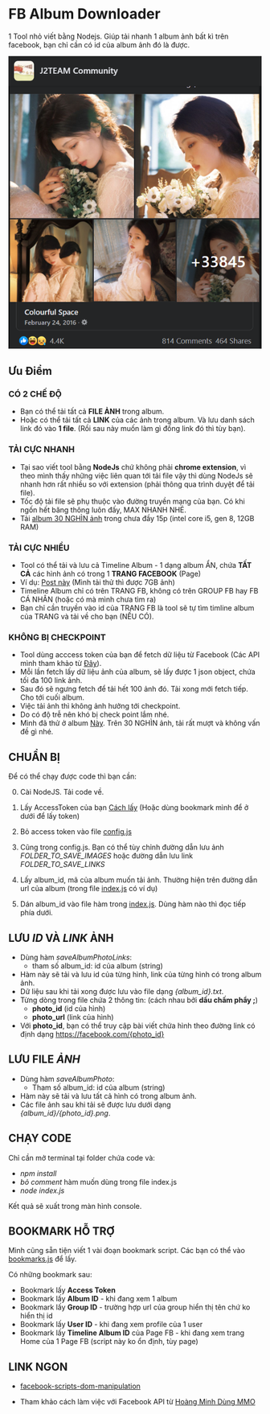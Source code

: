 # FB Album Downloader

1 Tool nhỏ viết bằng Nodejs. Giúp tải nhanh 1 album ảnh bất kì trên facebook, bạn chỉ cần có id của album ảnh đó là được.

![Album with 30k photos](./screenshots/1.png)

## Ưu Điểm

### **CÓ 2 CHẾ ĐỘ**

- Bạn có thể tải tất cả **FILE ẢNH** trong album.
- Hoặc có thể tải tất cả **LINK** của các ảnh trong album. Và lưu danh sách link đó vào **1 file**. (Rồi sau này muốn làm gì đống link đó thì tùy bạn).

### **TẢI CỰC NHANH**

- Tại sao viết tool bằng **NodeJs** chứ không phải **chrome extension**, vì theo mình thấy những việc liên quan tới tải file vậy thì dùng NodeJs sẽ nhanh hơn rất nhiều so với extension (phải thông qua trình duyệt để tải file).
- Tốc độ tải file sẽ phụ thuộc vào đường truyền mạng của bạn. Có khi ngốn hết băng thông luôn đấy, MAX NHANH NHÉ.
- Tải [album 30 NGHÌN ảnh](https://www.facebook.com/media/set?vanity=ColourfulSpace&set=a.945632905514659) trong chưa đầy 15p (intel core i5, gen 8, 12GB RAM)

### **TẢI CỰC NHIỀU**

- Tool có thể tải và lưu cả Timeline Album - 1 dạng album ẨN, chứa **TẤT CẢ** các hình ảnh có trong 1 **TRANG FACEBOOK** (Page)
- Ví dụ: [Post này](https://www.facebook.com/groups/j2team.community/posts/1377217242610392/) (Mình tải thử thì được 7GB ảnh)
- Timeline Album chỉ có trên TRANG FB, không có trên GROUP FB hay FB CÁ NHÂN (hoặc có mà mình chưa tìm ra)
- Bạn chỉ cần truyền vào id của TRANG FB là tool sẽ tự tìm timline album của TRANG và tải về cho bạn (NẾU CÓ).

### **KHÔNG BỊ CHECKPOINT**

- Tool dùng acccess token của bạn để fetch dữ liệu từ Facebook (Các API mình tham khảo từ [Đây](https://developers.facebook.com/tools/explorer)).
- Mỗi lần fetch lấy dữ liệu ảnh của album, sẽ lấy được 1 json object, chứa tối đa 100 link ảnh.
- Sau đó sẽ ngưng fetch để tải hết 100 ảnh đó. Tải xong mới fetch tiếp. Cho tới cuối album.
- Việc tải ảnh thì không ảnh hưởng tới checkpoint.
- Do có độ trễ nên khó bị check point lắm nhé.
- Mình đã thử ở album [Này](https://www.facebook.com/media/set?vanity=ColourfulSpace&set=a.945632905514659). Trên 30 NGHÌN ảnh, tải rất mượt và không vấn đề gì nhé.

## CHUẨN BỊ

Để có thể chạy được code thì bạn cần:

0. Cài NodeJS. Tải code về.

1. Lấy AccessToken của bạn [Cách lấy](https://ahachat.com/help/blog/cach-lay-token-facebook#2-token-facebook-theo-t%C3%A0i-kho%E1%BA%A3n-c%C3%A1-nh%C3%A2n) (Hoặc dùng bookmark mình để ở dưới để lấy token)

2. Bỏ access token vào file [config.js](./config.js)

3. Cũng trong config.js. Bạn có thể tùy chỉnh đường dẫn lưu ảnh _FOLDER_TO_SAVE_IMAGES_ hoặc đường dẫn lưu link _FOLDER_TO_SAVE_LINKS_

4. Lấy album_id, mã của album muốn tải ảnh. Thường hiện trên đường dẫn url của album (trong file [index.js](./index.js) có ví dụ)

5. Dán album_id vào file hàm trong [index.js](./index.js). Dùng hàm nào thì đọc tiếp phía dưới.

## LƯU _ID_ VÀ _LINK_ ẢNH

- Dùng hàm _saveAlbumPhotoLinks_:
  - tham số album_id: id của album (string)
- Hàm này sẽ tải và lưu id của từng hình, link của từng hình có trong album ảnh.
- Dữ liệu sau khi tải xong được lưu vào file dạng *{album_id}.txt*.
- Từng dòng trong file chứa 2 thông tin: (cách nhau bởi **dấu chấm phẩy ;**)
  - **photo_id** (id của hình)
  - **photo_url** (link của hình)
- Với **photo_id**, bạn có thể truy cập bài viết chứa hình theo đường link có định dạng https://facebook.com/{photo_id}

## LƯU FILE _ẢNH_

- Dùng hàm _saveAlbumPhoto_:
  - Tham số album_id: id của album (string)
- Hàm này sẽ tải và lưu tất cả hình có trong album ảnh.
- Các file ảnh sau khi tải sẽ được lưu dưới dạng *{album_id}/{photo_id}.png*.

## CHẠY CODE

Chỉ cần mở terminal tại folder chứa code và:

- _npm install_
- _bỏ comment_ hàm muốn dùng trong file index.js
- _node index.js_

Kết quả sẽ xuất trong màn hình console.

## BOOKMARK HỖ TRỢ

Mình cũng sẵn tiện viết 1 vài đoạn bookmark script. Các bạn có thể vào [bookmarks.js](./scripts/bookmarks.js) để lấy.

Có những bookmark sau:

- Bookmark lấy **Access Token**
- Bookmark lấy **Album ID** - khi đang xem 1 album
- Bookmark lấy **Group ID** - trường hợp url của group hiển thị tên chứ ko hiển thị id
- Bookmark lấy **User ID** - khi đang xem profile của 1 user
- Bookmark lấy **Timeline Album ID** của Page FB - khi đang xem trang Home của 1 Page FB (script này ko ổn định, tùy page)

## LINK NGON

- [facebook-scripts-dom-manipulation](https://github.com/jayremnt/facebook-scripts-dom-manipulation)

- Tham khảo cách làm việc với Facebook API từ [Hoàng Minh Dùng MMO](https://www.youtube.com/watch?v=auTBuwZOrBo&list=PL4BMIU_JnQBRSVZcc_ey0LDZdARdeuCh2&index=1)
